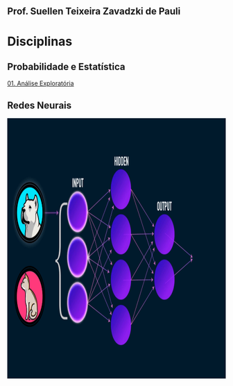 ## Prof. Suellen Teixeira Zavadzki de Pauli

# Disciplinas

## Probabilidade e Estatística
[01. Análise Exploratória](https://github.com/suellentz/Disciplinas/raw/master/01---Analise-explorarotia.pdf)

## Redes Neurais
<img src="https://github.com/suellentz/Disciplinas/blob/master/teste.gif" width="800" height="600" />
